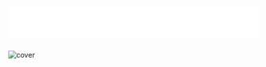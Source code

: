 
<h1 align="center">
  <img src="profil.svg" alt="abdukulov"/>
</h1>

<img width="70%" src="https://raw.githubusercontent.com/oussamabouchikhi/oussamabouchikhi/master/assets/skills.png" alt="cover" />




